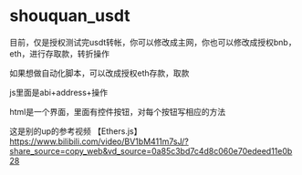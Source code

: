 # shouquan_usdt
目前，仅是授权测试完usdt转帐，你可以修改成主网，你也可以修改成授权bnb，eth，进行存取款，转折操作

如果想做自动化脚本，可以改成授权eth存款，取款

js里面是abi+address+操作

html是一个界面，里面有控件按钮，对每个按钮写相应的方法

这是别的up的参考视频
【Ethers.js】 https://www.bilibili.com/video/BV1bM411m7sJ/?share_source=copy_web&vd_source=0a85c3bd7c4d8c060e70edeed11e0b28
